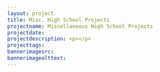 ```yaml
---
layout: project
title: Misc. High School Projects
projectname: Miscellaneous High School Projects
projectdate:
projectdescription: <p></p>
projecttags:
bannerimagesrc:
bannerimagealttext:
---
```

